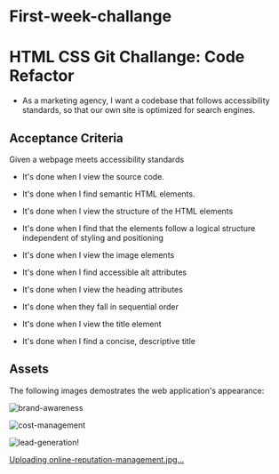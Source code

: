 # First-week-challange

# HTML CSS Git Challange: Code Refactor 

* As a marketing agency, I want a codebase that follows accessibility standards, so that our own site is optimized for search engines. 

## Acceptance Criteria 
Given a webpage meets accessibility standards

* It's done when I view the source code.

* It's done when I find semantic HTML elements.

* It's done when I view the structure of the HTML elements

* It's done when I find that the elements follow a logical structure independent of styling and positioning

* It's done when I view the image elements

* It's done when I find accessible alt attributes 

* It's done when I view the heading attributes

* It's done when they fall in sequential order

* It's done when I view the title element

* It's done when I find a concise, descriptive title

## Assets

The following images demostrates the web application's appearance:

![brand-awareness](https://user-images.githubusercontent.com/108309770/219256828-8e03f983-7406-4b24-a209-8d3026e08d6b.png)

![cost-management](https://user-images.githubusercontent.com/108309770/219257041-7a0dd112-bf2f-47c3-970b-b9229fc6b552.png)

![lead-generation](https://user-images.githubusercontent.com/108309770/219257118-e6f36352-5ebc-4b1b-9ec7-fecc4da2098d.png)!

[Uploading online-reputation-management.jpg…]()


